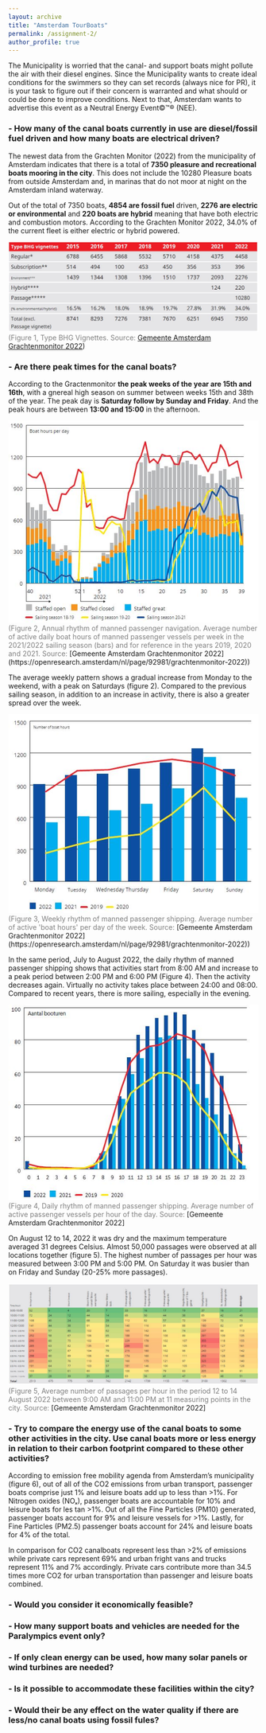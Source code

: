 ```yaml
---
layout: archive
title: "Amsterdam TourBoats"
permalink: /assignment-2/
author_profile: true
---
```


The Municipality is worried that the canal- and support boats might pollute the air with their diesel engines. Since the Municipality wants to create ideal conditions for the swimmers so they can set records (always nice for PR), it is your task to figure out if their concern is warranted and what should or could be done to improve conditions. Next to that, Amsterdam wants to advertise this event as a Neutral Energy Event©™® (NEE). 

### - How many of the canal boats currently in use are diesel/fossil fuel driven and how many boats are electrical driven?

The newest data from the Grachten Monitor (2022) from the municipality of Amsterdam indicates that there is a total of **7350 pleasure and recreational boats mooring in the city**. This does not include the 10280 Pleasure boats from outside Amsterdam and, in marinas that do not moor at night on the Amsterdam inland waterway. 

Out of the total of 7350 boats, **4854 are fossil fuel** driven, **2276 are electric or environmental** and **220 boats are hybrid** meaning that have both electric and combustion motors. According to the Grachten Monitor 2022, 34.0% of the current fleet is either electric or hybrid powered.  

![Average](/images/Type.JPG)
<span style="color:grey"> (Figure 1, Type BHG Vignettes. Source: </span>[Gemeente Amsterdam Grachtenmonitor 2022](https://openresearch.amsterdam/nl/page/92981/grachtenmonitor-2022))

### - Are there peak times for the canal boats?

According to the Gractenmonitor **the peak weeks of the year are 15th and 16th**, with a gnereal high season on summer between weeks 15th and 38th of the year. The peak day is **Saturday follow by Sunday and Friday**. And the peak hours are between **13:00 and 15:00** in the afternoon. 

<div align="center">
    <img src="/images/AnualRythm.JPG" alt="Annual">
</div>
<span style="color:grey"> (Figure 2,  Annual rhythm of manned passenger navigation. Average number of active daily boat hours of manned passenger vessels per week in the 2021/2022 sailing season (bars) and for reference in the years 2019, 2020 and 2021. Source: </span>[Gemeente Amsterdam Grachtenmonitor 2022](https://openresearch.amsterdam/nl/page/92981/grachtenmonitor-2022))

The average weekly pattern shows a gradual increase from Monday to the weekend, with a peak on Saturdays (figure 2). Compared to the previous sailing season, in addition to an increase in activity, there is also a greater spread over the week. 

<div align="center">
    <img src="/images/WeeklyRythm.JPG" alt="Weekly">
</div>
<span style="color:grey"> (Figure 3, Weekly rhythm of manned passenger shipping. Average number of active 'boat hours' per day of the week. Source: </span>[Gemeente Amsterdam Grachtenmonitor 2022](https://openresearch.amsterdam/nl/page/92981/grachtenmonitor-2022))

In the same period, July to August 2022, the daily rhythm of manned passenger shipping shows that activities start from 8:00 AM and increase to a peak period between 2:00 PM and 6:00 PM (Figure 4). Then the activity decreases again. Virtually no activity takes place between 24:00 and 08:00. Compared to recent years, there is more sailing, especially in the evening. 

<div align="center">
    <img src="/images/DailyRhythm.JPG" alt="Daily">
</div>
<span style="color:grey"> (Figure 4, Daily rhythm of manned passenger shipping. Average number of active passenger vessels per hour of the day. Source: </span>[Gemeente Amsterdam Grachtenmonitor 2022]

On August 12 to 14, 2022 it was dry and the maximum temperature averaged 31 degrees Celsius. Almost 50,000 passages were observed at all locations together (figure 5). The highest number of passages per hour was measured between 3:00 PM and 5:00 PM. On Saturday it was busier than on Friday and Sunday (20-25% more passages). 

![Average](/images/Avarage.JPG)
<span style="color:grey"> (Figure 5, Average number of passages per hour in the period 12 to 14 August 2022 between 9:00 AM and 11:00 PM at 11 measuring points in the city. Source: </span>[Gemeente Amsterdam Grachtenmonitor 2022]

### - Try to compare the energy use of the canal boats to some other activities in the city. Use canal boats more or less energy in relation to their carbon footprint compared to these other activities?

According to emission free mobility agenda from Amsterdam’s municipality (figure 6), out of all of the CO2 emissions from urban transport, passenger boats comprise just 1% and leisure boats add up to less than >1%. For Nitrogen oxides (NOₓ), passenger boats are accountable for 10% and leisure boats for les tan >1%. Out of all the Fine Particles (PM10) generated, passenger boats account for 9% and leisure vessels for >1%. Lastly, for Fine Particles (PM2.5) passenger boats account for 24% and leisure boats for 4% of the total.  

In comparison for CO2 canalboats represent less than >2% of emissions while private cars represent 69% and urban fright vans and trucks represent 11% and 7% accordingly. Private cars contribute more than 34.5 times more CO2 for urban transportation than passenger and leisure boats combined.



### - Would you consider it economically feasible?

### - How many support boats and vehicles are needed for the Paralympics event only?

### - If only clean energy can be used, how many solar panels or wind turbines are needed?

### - Is it possible to accommodate these facilities within the city?

### - Would their be any effect on the water quality if there are less/no canal boats using fossil fules?
